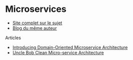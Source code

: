 # Microservices

- [Site complet sur le sujet](https://microservices.io/index.html)
- [Blog du même auteur](http://chrisrichardson.net/blog.html)

Articles

- [Introducing Domain-Oriented Microservice Architecture](https://eng.uber.com/microservice-architecture/)
- [Uncle Bob Clean Micro-service Architecture](https://blog.cleancoder.com/uncle-bob/2014/10/01/CleanMicroserviceArchitecture.html)
